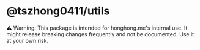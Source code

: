# @tszhong0411/utils

⚠️ Warning: This package is intended for honghong.me's internal use. It might release breaking changes frequently and not be documented. Use it at your own risk.
